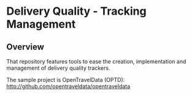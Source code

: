 # Delivery Quality - Tracking Management

## Overview
That repository features tools to ease the creation, implementation and management
of delivery quality trackers.

The sample project is OpenTravelData (OPTD): http://github.com/opentraveldata/opentraveldata

